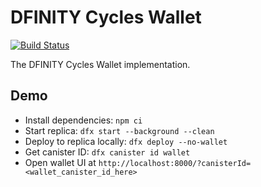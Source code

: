 # DFINITY Cycles Wallet

[![Build Status](https://github.com/dfinity/cycles-wallet/workflows/build/badge.svg)](https://github.com/dfinity-lab/wallet-canister/actions?query=workflow%3Abuild)

The DFINITY Cycles Wallet implementation.

## Demo

- Install dependencies: `npm ci`
- Start replica: `dfx start --background --clean`
- Deploy to replica locally: `dfx deploy --no-wallet`
- Get canister ID: `dfx canister id wallet`
- Open wallet UI at `http://localhost:8000/?canisterId=<wallet_canister_id_here>`
